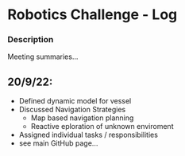 # Robotics Challenge - Log

### Description
Meeting summaries...

## 20/9/22:
- Defined dynamic model for vessel
- Discussed Navigation Strategies
  - Map based navigation planning
  - Reactive eploration of unknown enviroment
- Assigned individual tasks / responsibilities
- see main GitHub page...
